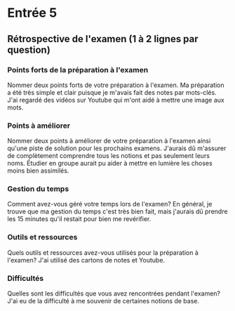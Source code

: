 # Entrée 5
## Rétrospective de l'examen (1 à 2 lignes par question)

### Points forts de la préparation à l'examen
Nommer deux points forts de votre préparation à l'examen.
Ma préparation a été très simple et clair puisque je m'avais fait des notes par mots-clés.
J'ai regardé des vidéos sur Youtube qui m'ont aidé à mettre une image aux mots.
### Points à améliorer
Nommer deux points à améliorer de votre préparation à l'examen ainsi qu'une piste de solution pour les prochains examens.
J'aurais dû m'assurer de complètement comprendre tous les notions et pas seulement leurs noms.
Étudier en groupe aurait pu aider à mettre en lumière les choses moins bien assimilés.
### Gestion du temps
Comment avez-vous géré votre temps lors de l'examen?
En général, je trouve que ma gestion du temps c'est très bien fait, mais j'aurais dû prendre les 15 minutes qu'il restait pour bien me revérifier.
### Outils et ressources
Quels outils et ressources avez-vous utilisés pour la préparation à l'examen?
J'ai utilisé des cartons de notes et Youtube.
### Difficultés
Quelles sont les difficultés que vous avez rencontrées pendant l'examen?
J'ai eu de la difficulté à me souvenir de certaines notions de base.
